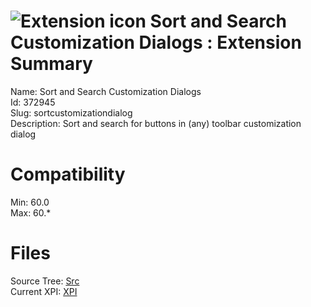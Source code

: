 # ![Extension icon](https://addons.thunderbird.net/user-media/addon_icons/372/372945-64.png?modified=1399198830) Sort and Search Customization Dialogs : Extension Summary

Name: Sort and Search Customization Dialogs  
Id: 372945  
Slug: sortcustomizationdialog  
Description: Sort and search for buttons in (any) toolbar customization dialog
  

# Compatibility
Min: 60.0  
Max: 60.*  

# Files

Source Tree: [Src](C:/Dev/Thunderbird/ThunderKdB/xall/x60/372945-sortcustomizationdialog/src)  
Current XPI: [XPI](C:/Dev/Thunderbird/ThunderKdB/xall/x60/372945-sortcustomizationdialog/xpi)  



